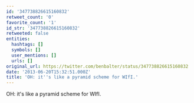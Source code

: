 ```yaml
---
id: '347738826615160832'
retweet_count: '0'
favorite_count: '1'
id_str: '347738826615160832'
retweeted: false
entities:
  hashtags: []
  symbols: []
  user_mentions: []
  urls: []
original_url: https://twitter.com/benbalter/status/347738826615160832
date: '2013-06-20T15:32:51.000Z'
title: 'OH: it''s like a pyramid scheme for WIfI.'
---
```


OH: it's like a pyramid scheme for WIfI.